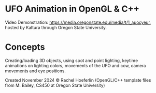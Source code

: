 # UFO Animation in OpenGL & C++
Video Demonstration: https://media.oregonstate.edu/media/t/1_auocyeur, hosted by Kaltura through Oregon State University. 

# Concepts
Creating/loading 3D objects, using spot and point lighting, keytime animations on lighting colors, movements of the UFO and cow, camera movements and eye positions. 

Created November 2024 
© Rachel Hoeferlin 
(OpenGL/C++ template files from M. Bailey, CS450 at Oregon State University)

